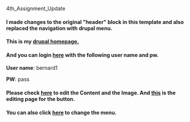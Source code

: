 4th_Assignment_Update

<h4>I made changes to the original "header" block in this template and also replaced the navigation with drupal menu. </h4>
<h4> This is my <a href="http://dev-gugugua.pantheonsite.io">drupal homepage. </a></h4>
<h4>And you can login <a href="http://dev-gugugua.pantheonsite.io/user/login">here</a> with the following <strong>user name and pw</strong>.</h4>
<p><strong>User name</strong>: bernard1</p>
<p><strong>PW</strong>: pass</p>

<h4>Please check <a href="http://dev-gugugua.pantheonsite.io/node/44/edit?destination=admin/content">here</a> to edit the Content and the Image. And <a href="http://dev-gugugua.pantheonsite.io/admin/structure/views/view/demo/edit">this</a> is the editing page for the button.</h4>
<h4>You can also click <a href="http://dev-gugugua.pantheonsite.io/admin/structure/menu/manage/main-menu">here</a> to change the menu.</h4>

